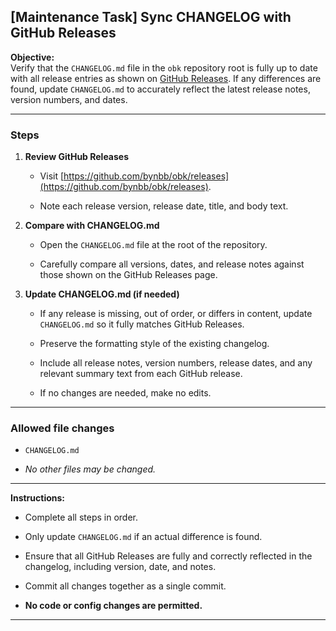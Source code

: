 ## [Maintenance Task] Sync CHANGELOG with GitHub Releases

**Objective:**  
Verify that the `CHANGELOG.md` file in the `obk` repository root is fully up to date with all release entries as shown on [GitHub Releases](https://github.com/bynbb/obk/releases). If any differences are found, update `CHANGELOG.md` to accurately reflect the latest release notes, version numbers, and dates.

* * *

### Steps

1. **Review GitHub Releases**
    
    * Visit [https://github.com/bynbb/obk/releases](https://github.com/bynbb/obk/releases).
        
    * Note each release version, release date, title, and body text.
        
2. **Compare with CHANGELOG.md**
    
    * Open the `CHANGELOG.md` file at the root of the repository.
        
    * Carefully compare all versions, dates, and release notes against those shown on the GitHub Releases page.
        
3. **Update CHANGELOG.md (if needed)**
    
    * If any release is missing, out of order, or differs in content, update `CHANGELOG.md` so it fully matches GitHub Releases.
        
    * Preserve the formatting style of the existing changelog.
        
    * Include all release notes, version numbers, release dates, and any relevant summary text from each GitHub release.
        
    * If no changes are needed, make no edits.
        

* * *

### Allowed file changes

* `CHANGELOG.md`
    
* _No other files may be changed._
    

* * *

**Instructions:**

* Complete all steps in order.
    
* Only update `CHANGELOG.md` if an actual difference is found.
    
* Ensure that all GitHub Releases are fully and correctly reflected in the changelog, including version, date, and notes.
    
* Commit all changes together as a single commit.
    
* **No code or config changes are permitted.**
    

* * *